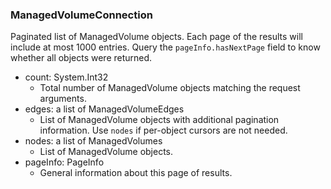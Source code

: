 ### ManagedVolumeConnection
Paginated list of ManagedVolume objects. Each page of the results will include at most 1000 entries. Query the `pageInfo.hasNextPage` field to know whether all objects were returned.

- count: System.Int32
  - Total number of ManagedVolume objects matching the request arguments.
- edges: a list of ManagedVolumeEdges
  - List of ManagedVolume objects with additional pagination information. Use `nodes` if per-object cursors are not needed.
- nodes: a list of ManagedVolumes
  - List of ManagedVolume objects.
- pageInfo: PageInfo
  - General information about this page of results.
